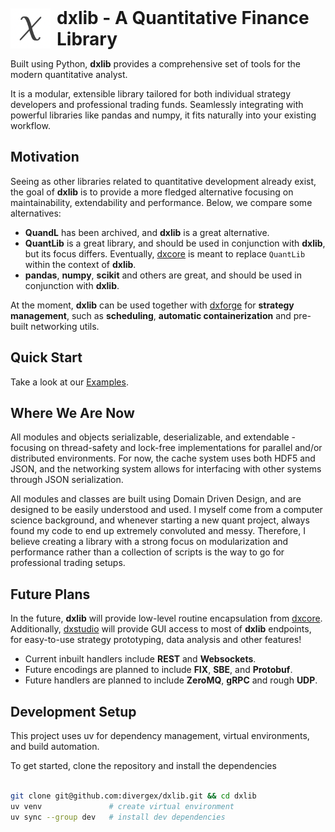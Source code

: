 <div style="margin-top: 16px; display: flex; align-items: center;">
    <img 
        src="https://github.com/divergex/dxlib/raw/main/logo.png" 
        alt="dxlib logo, showing the Chi distribution symbol" 
        width="64" 
        style="margin-right: 10px;" 
    />
    <h1 style="margin: 0;">dxlib - A Quantitative Finance Library</h1>
</div>

Built using Python, **dxlib** provides a comprehensive set of tools for the modern quantitative analyst.

It is a modular, extensible library tailored for both individual strategy developers and professional trading funds. 
Seamlessly integrating with powerful libraries like pandas and numpy, it fits naturally into your existing workflow.

## Motivation

Seeing as other libraries related to quantitative development already exist,
the goal of **dxlib** is to provide a more fledged alternative focusing on maintainability,
extendability and performance. Below, we compare some alternatives:

- **QuandL** has been archived, and **dxlib** is a great alternative.
- **QuantLib** is a great library, and should be used in conjunction with **dxlib**, but its focus differs.
  Eventually, [dxcore](https://github.com/divergex/dxcore/) is meant to replace `QuantLib` within the context of **dxlib**.
- **pandas**, **numpy**, **scikit** and others are great, and should be used in conjunction with **dxlib**.

At the moment, **dxlib** can be used together with [dxforge](https://github.com/divergex/dxforge/)
for **strategy management**, such as **scheduling**, **automatic containerization** and pre-built networking utils.


## Quick Start

Take a look at our [Examples](examples).

## Where We Are Now

All modules and objects serializable, deserializable, and extendable - 
focusing on thread-safety and lock-free implementations for parallel and/or distributed environments.
For now, the cache system uses both HDF5 and JSON, 
and the networking system allows for interfacing with other systems through JSON serialization.

All modules and classes are built using Domain Driven Design, and are designed to be easily understood and used.
I myself come from a computer science background,
and whenever starting a new quant project, always found my code to end up extremely convoluted and messy.
Therefore, I believe creating a library with a strong focus on modularization and performance rather 
than a collection of scripts is the way to go for professional trading setups.

## Future Plans

In the future, **dxlib** will provide low-level routine encapsulation from [dxcore](https://github.com/divergex/dxcore/).
Additionally, [dxstudio](https://github.com/divergex/dxstudio/) will provide GUI access to most of **dxlib** endpoints,
for easy-to-use strategy prototyping, data analysis and other features!

- Current inbuilt handlers include **REST** and **Websockets**.
- Future encodings are planned to include **FIX**, **SBE**, and **Protobuf**.
- Future handlers are planned to include **ZeroMQ**, **gRPC** and rough **UDP**.


## Development Setup

This project uses uv for dependency management, virtual environments, and build automation.

To get started, clone the repository and install the dependencies

```bash

git clone git@github.com:divergex/dxlib.git && cd dxlib
uv venv               # create virtual environment
uv sync --group dev   # install dev dependencies
```
